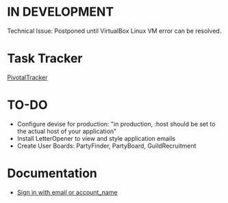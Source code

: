 # IN DEVELOPMENT
Technical Issue: Postponed until VirtualBox Linux VM error can be resolved.

# Task Tracker

[PivotalTracker](https://www.pivotaltracker.com/n/projects/2200096)

# TO-DO
- Configure devise for production: "in production, :host should be set to the actual host of your application"
- Install LetterOpener to view and style application emails
- Create User Boards: PartyFinder, PartyBoard, GuildRecruitment

# Documentation
- [Sign in with email or account_name](https://github.com/plataformatec/devise/wiki/How-To:-Allow-users-to-sign-in-using-their-username-or-email-address)
